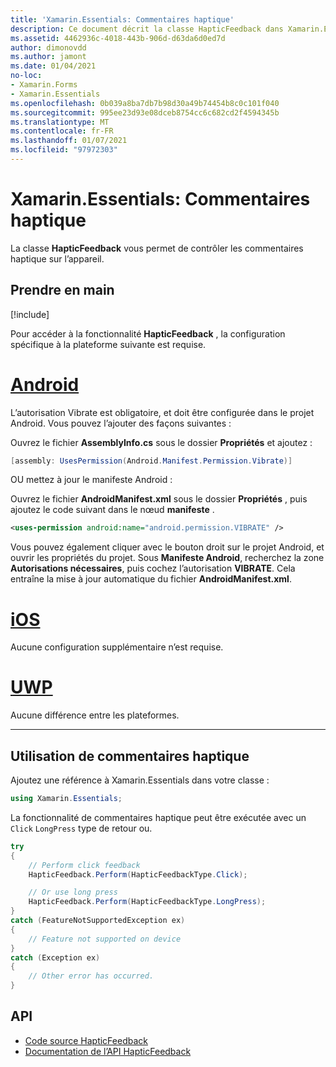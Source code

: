 ```yaml
---
title: 'Xamarin.Essentials: Commentaires haptique'
description: Ce document décrit la classe HapticFeedback dans Xamarin.Essentials , qui vous permet de contrôler les commentaires haptique sur l’appareil.
ms.assetid: 4462936c-4018-443b-906d-d63da6d0ed7d
author: dimonovdd
ms.author: jamont
ms.date: 01/04/2021
no-loc:
- Xamarin.Forms
- Xamarin.Essentials
ms.openlocfilehash: 0b039a8ba7db7b98d30a49b74454b8c0c101f040
ms.sourcegitcommit: 995ee23d93e08dceb8754cc6c682cd2f4594345b
ms.translationtype: MT
ms.contentlocale: fr-FR
ms.lasthandoff: 01/07/2021
ms.locfileid: "97972303"
---
```

# <a name="no-locxamarinessentials-haptic-feedback"></a>Xamarin.Essentials: Commentaires haptique

La classe **HapticFeedback** vous permet de contrôler les commentaires haptique sur l’appareil.

## <a name="get-started"></a>Prendre en main

[!include[](~/essentials/includes/get-started.md)]

Pour accéder à la fonctionnalité **HapticFeedback** , la configuration spécifique à la plateforme suivante est requise.

# <a name="android"></a>[Android](#tab/android)

L’autorisation Vibrate est obligatoire, et doit être configurée dans le projet Android. Vous pouvez l’ajouter des façons suivantes :

Ouvrez le fichier **AssemblyInfo.cs** sous le dossier **Propriétés** et ajoutez :

```csharp
[assembly: UsesPermission(Android.Manifest.Permission.Vibrate)]
```

OU mettez à jour le manifeste Android :

Ouvrez le fichier **AndroidManifest.xml** sous le dossier **Propriétés** , puis ajoutez le code suivant dans le nœud **manifeste** .

```xml
<uses-permission android:name="android.permission.VIBRATE" />
```

Vous pouvez également cliquer avec le bouton droit sur le projet Android, et ouvrir les propriétés du projet. Sous **Manifeste Android**, recherchez la zone **Autorisations nécessaires**, puis cochez l’autorisation **VIBRATE**. Cela entraîne la mise à jour automatique du fichier **AndroidManifest.xml**.

# <a name="ios"></a>[iOS](#tab/ios)

Aucune configuration supplémentaire n’est requise.

# <a name="uwp"></a>[UWP](#tab/uwp)

Aucune différence entre les plateformes.

-----

## <a name="using-haptic-feedback"></a>Utilisation de commentaires haptique

Ajoutez une référence à Xamarin.Essentials dans votre classe :

```csharp
using Xamarin.Essentials;
```

La fonctionnalité de commentaires haptique peut être exécutée avec un `Click` `LongPress` type de retour ou.

```csharp
try
{
    // Perform click feedback
    HapticFeedback.Perform(HapticFeedbackType.Click);

    // Or use long press    
    HapticFeedback.Perform(HapticFeedbackType.LongPress);
}
catch (FeatureNotSupportedException ex)
{
    // Feature not supported on device
}
catch (Exception ex)
{
    // Other error has occurred.
}
```

## <a name="api"></a>API

- [Code source HapticFeedback](https://github.com/xamarin/Essentials/tree/main/Xamarin.Essentials/HapticFeedback)
- [Documentation de l’API HapticFeedback](xref:Xamarin.Essentials.HapticFeedback)
